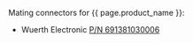 Mating connectors for {{ page.product_name }}:

- Wuerth Electronic [P/N 691381030006](https://www.we-online.com/catalog/en/TBL_2_50_381_VERTICAL_CAB_ENTRY_PLUG_SCREWLESS_W_FLANGES_69138103000X)
